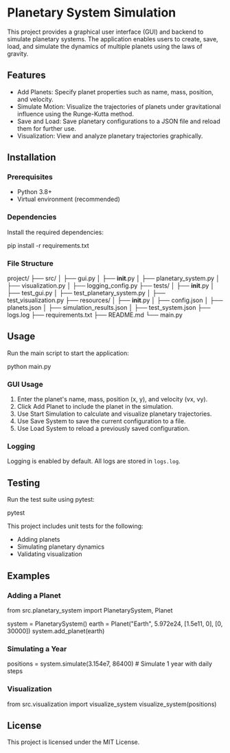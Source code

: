 # Planetary System Simulation

This project provides a graphical user interface (GUI) and backend to simulate planetary systems. The application enables users to create, save, load, and simulate the dynamics of multiple planets using the laws of gravity.

## Features

- Add Planets: Specify planet properties such as name, mass, position, and velocity.
- Simulate Motion: Visualize the trajectories of planets under gravitational influence using the Runge-Kutta method.
- Save and Load: Save planetary configurations to a JSON file and reload them for further use.
- Visualization: View and analyze planetary trajectories graphically.

## Installation

### Prerequisites

- Python 3.8+
- Virtual environment (recommended)

### Dependencies

Install the required dependencies:

pip install -r requirements.txt

### File Structure

project/
├── src/
│   ├── gui.py
│    ├── __init__.py
│   ├── planetary_system.py
│   ├── visualization.py
│   ├── logging_config.py
├── tests/
│    ├── __init__.py
│   ├── test_gui.py
│   ├── test_planetary_system.py
│   ├── test_visualization.py
├── resources/
│    ├── __init__.py
│   ├── config.json
│   ├── planets.json
│   ├── simulation_results.json
│   ├── test_system.json
├── logs.log
├── requirements.txt
├── README.md
└── main.py

## Usage

Run the main script to start the application:

python main.py

### GUI Usage

1. Enter the planet's name, mass, position (x, y), and velocity (vx, vy).
2. Click Add Planet to include the planet in the simulation.
3. Use Start Simulation to calculate and visualize planetary trajectories.
4. Use Save System to save the current configuration to a file.
5. Use Load System to reload a previously saved configuration.

### Logging

Logging is enabled by default. All logs are stored in `logs.log`.

## Testing

Run the test suite using pytest:

pytest

This project includes unit tests for the following:
- Adding planets
- Simulating planetary dynamics
- Validating visualization

## Examples

### Adding a Planet

from src.planetary_system import PlanetarySystem, Planet

system = PlanetarySystem()
earth = Planet("Earth", 5.972e24, [1.5e11, 0], [0, 30000])
system.add_planet(earth)

### Simulating a Year

positions = system.simulate(3.154e7, 86400)  # Simulate 1 year with daily steps

### Visualization

from src.visualization import visualize_system
visualize_system(positions)

## License

This project is licensed under the MIT License.

